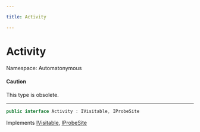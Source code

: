 ```yaml
---

title: Activity

---
```


# Activity

Namespace: Automatonymous

#### Caution

This type is obsolete.

---

```csharp
public interface Activity : IVisitable, IProbeSite
```

Implements [IVisitable](../../masstransit-abstractions/masstransit/ivisitable), [IProbeSite](../../masstransit-abstractions/masstransit/iprobesite)
